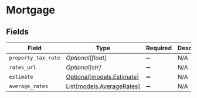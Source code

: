 # Mortgage


## Fields

| Field                                                  | Type                                                   | Required                                               | Description                                            |
| ------------------------------------------------------ | ------------------------------------------------------ | ------------------------------------------------------ | ------------------------------------------------------ |
| `property_tax_rate`                                    | *Optional[float]*                                      | :heavy_minus_sign:                                     | N/A                                                    |
| `rates_url`                                            | *Optional[str]*                                        | :heavy_minus_sign:                                     | N/A                                                    |
| `estimate`                                             | [Optional[models.Estimate]](../models/estimate.md)     | :heavy_minus_sign:                                     | N/A                                                    |
| `average_rates`                                        | List[[models.AverageRates](../models/averagerates.md)] | :heavy_minus_sign:                                     | N/A                                                    |